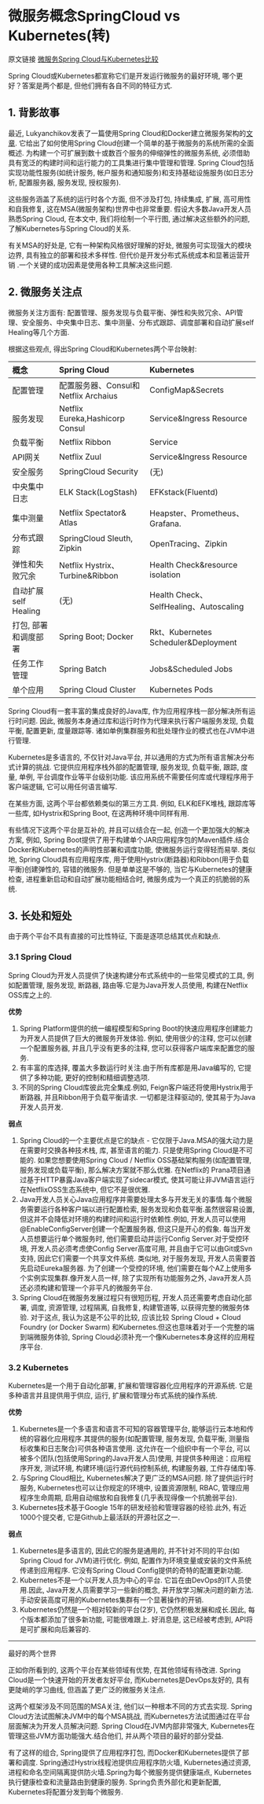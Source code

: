 # 微服务概念SpringCloud vs Kubernetes(转)

原文链接 [微服务Spring Cloud与Kubernetes比较](https://www.jdon.com/48605)

Spring Cloud或Kubernetes都宣称它们是开发运行微服务的最好环境, 哪个更好？答案是两个都是, 但他们拥有各自不同的特征方式.

## 1. 背影故事

最近, Lukyanchikov发表了一篇使用Spring Cloud和Docker建立微服务架构的[文章](https://dzone.com/articles/microservice-architecture-with-spring-cloud-and-do). 它给出了如何使用Spring Cloud创建一个简单的基于微服务的系统所需的全面概述. 为构建一个可扩展到数十或数百个服务的伸缩弹性的微服务系统, 必须借助具有宽泛的构建时间和运行能力的工具集进行集中管理和管理. Spring Cloud包括实现功能性服务(如统计服务, 帐户服务和通知服务)和支持基础设施服务(如日志分析, 配置服务器, 服务发现, 授权服务).

这些服务涵盖了系统的运行时各个方面, 但不涉及打包, 持续集成, 扩展, 高可用性和自我修复, 这在MSA(微服务架构)世界中也非常重要. 假设大多数Java开发人员熟悉Spring Cloud, 在本文中, 我们将绘制一个平行图, 通过解决这些额外的问题, 了解Kubernetes与Spring Cloud的关系.

有关MSA的好处是, 它有一种架构风格很好理解的好处, 微服务可实现强大的模块边界, 具有独立的部署和技术多样性. 但代价是开发分布式系统成本和显著运营开销 .一个关键的成功因素是使用各种工具解决这些问题.

## 2. 微服务关注点

微服务关注方面有: 配置管理、服务发现与负载平衡、弹性和失败冗余、API管理、安全服务、中央集中日志、集中测量、分布式跟踪、调度部署和自动扩展self Healing等几个方面.

根据这些观点, 得出Spring Cloud和Kubernetes两个平台映射: 

| 概念                 | Spring Cloud                         | Kubernetes                             |
| :------------------- | :----------------------------------- | :------------------------------------- |
| 配置管理             | 配置服务器、Consul和Netflix Archaius | ConfigMap&Secrets                      |
| 服务发现             | Netflix Eureka,Hashicorp Consul      | Service&Ingress Resource               |
| 负载平衡             | Netflix Ribbon                       | Service                                |
| API网关              | Netflix Zuul                         | Service&Ingress Resource               |
| 安全服务             | SpringCloud Security                 | (无)                                   |
| 中央集中日志         | ELK Stack(LogStash)                  | EFKstack(Fluentd)                      |
| 集中测量             | Netflix Spectator& Atlas             | Heapster、Prometheus、Grafana.         |
| 分布式跟踪           | SpringCloud Sleuth, Zipkin           | OpenTracing、Zipkin                    |
| 弹性和失败冗余       | Netflix Hystrix、Turbine&Ribbon      | Health Check&resource isolation        |
| 自动扩展self Healing | (无)                                 | Health Check、SelfHealing、Autoscaling |
| 打包, 部署和调度部署 | Spring Boot; Docker                  | Rkt、Kubernetes Scheduler&Deployment   |
| 任务工作管理         | Spring Batch                         | Jobs&Scheduled Jobs                    |
| 单个应用             | Spring Cloud Cluster                 | Kubernetes Pods                        |

Spring Cloud有一套丰富的集成良好的Java库, 作为应用程序栈一部分解决所有运行时问题. 因此, 微服务本身通过库和运行时作为代理来执行客户端服务发现, 负载平衡, 配置更新, 度量跟踪等. 诸如单例集群服务和批处理作业的模式也在JVM中进行管理.

Kubernetes是多语言的, 不仅针对Java平台, 并以通用的方式为所有语言解决分布式计算的挑战. 它提供应用程序栈外部的配置管理, 服务发现, 负载平衡, 跟踪, 度量, 单例, 平台调度作业等平台级别功能. 该应用系统不需要任何库或代理程序用于客户端逻辑, 它可以用任何语言编写.

在某些方面, 这两个平台都依赖类似的第三方工具. 例如, ELK和EFK堆栈, 跟踪库等一些库, 如Hystrix和Spring Boot, 在这两种环境中同样有用.

有些情况下这两个平台是互补的, 并且可以结合在一起, 创造一个更加强大的解决方案, 例如, Spring Boot提供了用于构建单个JAR应用程序包的Maven插件.结合Docker和Kubernetes的声明性部署和调度功能, 使微服务运行变得轻而易举. 类似地, Spring Cloud具有应用程序库, 用于使用Hystrix(断路器)和Ribbon(用于负载平衡)创建弹性的, 容错的微服务. 但是单单这是不够的, 当它与Kubernetes的健康检查, 进程重新启动和自动扩展功能相结合时, 微服务成为一个真正的抗脆弱的系统.

## 3. 长处和短处

由于两个平台不具有直接的可比性特征, 下面是逐项总结其优点和缺点.

### 3.1 Spring Cloud

Spring Cloud为开发人员提供了快速构建分布式系统中的一些常见模式的工具, 例如配置管理, 服务发现, 断路器, 路由等.它是为Java开发人员使用, 构建在Netflix OSS库之上的.

**优势**

1. Spring Platform提供的统一编程模型和Spring Boot的快速应用程序创建能力为开发人员提供了巨大的微服务开发体验. 例如, 使用很少的注释, 您可以创建一个配置服务器, 并且几乎没有更多的注释, 您可以获得客户端库来配置您的服务.
2. 有丰富的库选择, 覆盖大多数运行时关注.由于所有库都是用Java编写的, 它提供了多种功能, 更好的控制和精细调整选项.
3. 不同的Spring Cloud库彼此完全集成.例如, Feign客户端还将使用Hystrix用于断路器, 并且Ribbon用于负载平衡请求. 一切都是注释驱动的, 使其易于为Java开发人员开发.

**弱点**

1. Spring Cloud的一个主要优点是它的缺点 - 它仅限于Java.MSA的强大动力是在需要时交换各种技术栈, 库, 甚至语言的能力. 只是使用Spring Cloud是不可能的. 如果您想要使用Spring Cloud / Netflix OSS基础架构服务(如配置管理, 服务发现或负载平衡), 那么解决方案就不那么优雅. 在Netflix的 Prana项目通过基于HTTP暴露Java客户端实现了sidecar模式, 使其可能让非JVM语言运行在NetflixOSS生态系统中, 但它不是很优雅.
2. Java开发人员关心Java应用程序并需要处理太多与开发无关的事情.每个微服务需要运行各种客户端以进行配置检索, 服务发现和负载平衡.虽然很容易设置, 但这并不会降低对环境的构建时间和运行时依赖性.例如, 开发人员可以使用@EnableConfigServer创建一个配置服务器, 但这只是开心的假象. 每当开发人员想要运行单个微服务时, 他们需要启动并运行Config Server.对于受控环境, 开发人员必须考虑使Config Server高度可用, 并且由于它可以由Git或Svn支持, 因此它们需要一个共享文件系统. 类似地, 对于服务发现, 开发人员需要首先启动Eureka服务器. 为了创建一个受控的环境, 他们需要在每个AZ上使用多个实例实现集群.像开发人员一样, 除了实现所有功能服务之外, Java开发人员还必须构建和管理一个非平凡的微服务平台.
3. Spring Cloud在微服务发展过程只有很短历程, 开发人员还需要考虑自动化部署, 调度, 资源管理, 过程隔离, 自我修复, 构建管道等, 以获得完整的微服务体验. 对于这点, 我认为这是不公平的比较, 应该比较 Spring Cloud + Cloud Foundry (or Docker Swarm) 和Kubernetes.但这也意味着对于一个完整的端到端微服务体验, Spring Cloud必须补充一个像Kubernetes本身这样的应用程序平台.

### 3.2 Kubernetes

Kubernetes是一个用于自动化部署, 扩展和管理容器化应用程序的开源系统. 它是多种语言并且提供用于供应, 运行, 扩展和管理分布式系统的操作系统.

**优势**

1. Kubernetes是一个多语言和语言不可知的容器管理平台, 能够运行云本地和传统的容器化应用程序.其提供的服务(如配置管理, 服务发现, 负载平衡, 测量指标收集和日志聚合)可供各种语言使用. 这允许在一个组织中有一个平台, 可以被多个团队(包括使用Spring的Java开发人员)使用, 并提供多种用途：应​​用程序开发, 测试环境, 构建环境(运行源代码控制系统, 构建服务器, 工件存储库)等.
2. 与Spring Cloud相比, Kubernetes解决了更广泛的MSA问题. 除了提供运行时服务, Kubernetes也可以让你规定的环境中, 设置资源限制, RBAC, 管理应用程序生命周期, 启用自动缩放和自我修复(几乎表现得像一个抗脆弱平台).
3. Kubernetes技术基于Google 15年的研发经验和管理容器的经验.此外, 有近1000个提交者, 它是Github上最活跃的开源社区之一.

**弱点**

1. Kubernetes是多语言的, 因此它的服务是通用的, 并不针对不同的平台(如Spring Cloud for JVM)进行优化. 例如, 配置作为环境变量或安装的文件系统传递到应用程序. 它没有Spring Cloud Config提供的奇特的配置更新功能.
2. Kubernetes不是一个以开发人员为中心的平台. 它旨在由DevOps的IT人员使用.因此, Java开发人员需要学习一些新的概念, 并开放学习解决问题的新方法.手动安装高度可用的Kubernetes集群有一个显著操作的开销.
3. Kubernetes仍然是一个相对较新的平台(2岁), 它仍然积极发展和成长.因此, 每个版本都添加了很多新功能, 可能很难跟上. 好消息是, 这已经被考虑到, API将是可扩展和向后兼容的.

------

最好的两个世界

正如你所看到的, 这两个平台在某些领域有优势, 在其他领域有待改进. Spring Cloud是一个快速开始的开发者友好平台, 而Kubernetes是DevOps友好的, 具有更陡峭的学习曲线, 但涵盖了更广泛的微服务关注点.

这两个框架涉及不同范围的MSA关注, 他们以一种根本不同的方式去实现. Spring Cloud方法试图解决JVM中的每个MSA挑战, 而Kubernetes方法试图通过在平台层面解决为开发人员解决问题. Spring Cloud在JVM内部非常强大, Kubernetes在管理这些JVM方面功能强大.结合他们, 并从两个项目的最好的部分受益.

有了这样的组合, Spring提供了应用程序打包, 而Docker和Kubernetes提供了部署和调度. Spring通过Hystrix线程池提供应用程序防火墙, Kubernetes通过资源, 进程和命名空间隔离提供防火墙.Spring为每个微服务提供健康端点, Kubernetes执行健康检查和流量路由到健康的服务. Spring负责外部化和更新配置, Kubernetes将配置分发到每个微服务.
